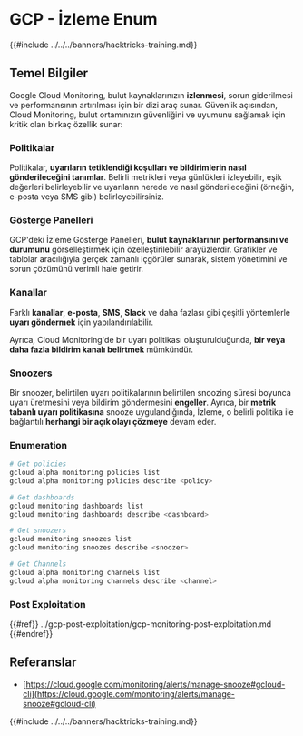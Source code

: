 # GCP - İzleme Enum

{{#include ../../../banners/hacktricks-training.md}}

## Temel Bilgiler

Google Cloud Monitoring, bulut kaynaklarınızın **izlenmesi**, sorun giderilmesi ve performansının artırılması için bir dizi araç sunar. Güvenlik açısından, Cloud Monitoring, bulut ortamınızın güvenliğini ve uyumunu sağlamak için kritik olan birkaç özellik sunar:

### Politikalar

Politikalar, **uyarıların tetiklendiği koşulları ve bildirimlerin nasıl gönderileceğini tanımlar**. Belirli metrikleri veya günlükleri izleyebilir, eşik değerleri belirleyebilir ve uyarıların nerede ve nasıl gönderileceğini (örneğin, e-posta veya SMS gibi) belirleyebilirsiniz.

### Gösterge Panelleri

GCP'deki İzleme Gösterge Panelleri, **bulut kaynaklarının performansını ve durumunu** görselleştirmek için özelleştirilebilir arayüzlerdir. Grafikler ve tablolar aracılığıyla gerçek zamanlı içgörüler sunarak, sistem yönetimini ve sorun çözümünü verimli hale getirir.

### Kanallar

Farklı **kanallar**, **e-posta**, **SMS**, **Slack** ve daha fazlası gibi çeşitli yöntemlerle **uyarı göndermek** için yapılandırılabilir.

Ayrıca, Cloud Monitoring'de bir uyarı politikası oluşturulduğunda, **bir veya daha fazla bildirim kanalı belirtmek** mümkündür.

### Snoozers

Bir snoozer, belirtilen uyarı politikalarının belirtilen snoozing süresi boyunca uyarı üretmesini veya bildirim göndermesini **engeller**. Ayrıca, bir **metrik tabanlı uyarı politikasına** snooze uygulandığında, İzleme, o belirli politika ile bağlantılı **herhangi bir açık olayı çözmeye** devam eder.

### Enumeration
```bash
# Get policies
gcloud alpha monitoring policies list
gcloud alpha monitoring policies describe <policy>

# Get dashboards
gcloud monitoring dashboards list
gcloud monitoring dashboards describe <dashboard>

# Get snoozers
gcloud monitoring snoozes list
gcloud monitoring snoozes describe <snoozer>

# Get Channels
gcloud alpha monitoring channels list
gcloud alpha monitoring channels describe <channel>
```
### Post Exploitation

{{#ref}}
../gcp-post-exploitation/gcp-monitoring-post-exploitation.md
{{#endref}}

## Referanslar

- [https://cloud.google.com/monitoring/alerts/manage-snooze#gcloud-cli](https://cloud.google.com/monitoring/alerts/manage-snooze#gcloud-cli)

{{#include ../../../banners/hacktricks-training.md}}
